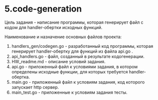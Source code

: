 # 5.code-generation
Цель задания - написание программы, которая генерирует файл с кодом для handler-обертки исходных функций.

Наименование и назначение основных файлов проекта:
1. handlers_gen/codegen.go - разработанный код программы, которая генерирует handler-обертку для функций из файла api.go .
2. api_handlers.go - файл, созданный в результате кодогенерации.
3. HW_readme.md - описание условий задания.
4. api.go - приложенный файл к условиями задания, в котором определены исходные функции, для которых требуется handler-обертка.
5. main.go - приложенный файл к условиям задания, код которого запускает http сервер.
6. main_test.go - приложенные к условиям задания тесты.
